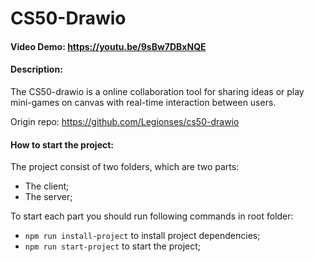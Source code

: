 # CS50-Drawio

#### Video Demo: https://youtu.be/9sBw7DBxNQE
#### Description: 
The CS50-drawio is a online collaboration tool for sharing ideas or play mini-games on canvas with real-time interaction between users.

Origin repo: https://github.com/Legionses/cs50-drawio

#### How to start the project:
The project consist of two folders, which are two parts:
- The client;
- The server;

To start each part you should run following commands in root folder:
- `npm run install-project` to install project dependencies; 
- `npm run start-project` to start the project;
